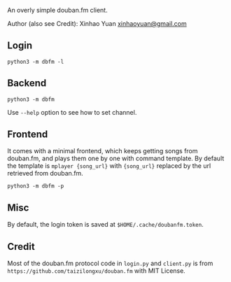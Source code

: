 An overly simple douban.fm client.

Author (also see Credit): Xinhao Yuan <xinhaoyuan@gmail.com>

## Login

`python3 -m dbfm -l`

## Backend

`python3 -m dbfm`

Use `--help` option to see how to set channel.

## Frontend

It comes with a minimal frontend, which keeps getting songs from douban.fm, and plays them one by one with command template.
By default the template is `mplayer {song_url}` with `{song_url}` replaced by the url retrieved from douban.fm.

`python3 -m dbfm -p`

## Misc

By default, the login token is saved at `$HOME/.cache/doubanfm.token`.

## Credit

Most of the douban.fm protocol code in `login.py` and `client.py` is from `https://github.com/taizilongxu/douban.fm` with MIT License.
